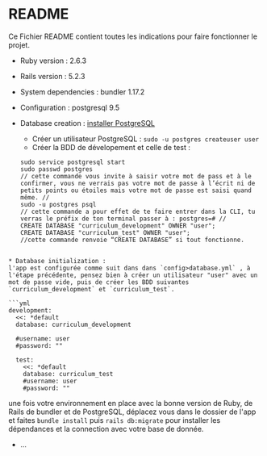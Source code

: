 # README

Ce Fichier README contient toutes les indications pour faire fonctionner le projet.


* Ruby version : 2.6.3

* Rails version : 5.2.3

* System dependencies : bundler 1.17.2

* Configuration : postgresql 9.5

* Database creation : [installer PostgreSQL](https://gorails.com/setup/ubuntu/16.04#postgresql)
  - Créer un utilisateur PostgreSQL : `sudo -u postgres createuser user`
  - Créer la BDD de dévelopement et celle de test :
  ```
  sudo service postgresql start
  sudo passwd postgres
  // cette commande vous invite à saisir votre mot de pass et à le confirmer, vous ne verrais pas votre mot de passe à l’écrit ni de petits points ou étoiles mais votre mot de passe est saisi quand même. //
  sudo -u postgres psql
  // cette commande a pour effet de te faire entrer dans la CLI, tu verras le préfix de ton terminal passer à : postgres=# //
  CREATE DATABASE "curriculum_development" OWNER "user";
  CREATE DATABASE "curriculum_test" OWNER "user";
  //cette commande renvoie “CREATE DATABASE” si tout fonctionne.
```

* Database initialization :
l'app est configurée comme suit dans dans `config>database.yml` , à l'étape précédente, pensez bien à créer un utilisateur "user" avec un mot de passe vide, puis de créer les BDD suivantes `curriculum_development` et `curriculum_test`.

```yml
development:
  <<: *default
  database: curriculum_development

  #username: user
  #password: ""

  test:
    <<: *default
    database: curriculum_test
    #username: user
    #password: ""
```
une fois votre environnement en place avec la bonne version de Ruby, de Rails
de bundler et de PostgreSQL, déplacez vous dans le dossier de l'app et faites `bundle install` puis `rails db:migrate` pour installer les dépendances et la connection avec votre base de donnée.

* ...
